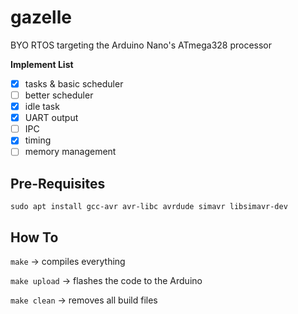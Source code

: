 # gazelle
BYO RTOS targeting the Arduino Nano's ATmega328 processor

**Implement List**
- [x] tasks & basic scheduler
- [ ] better scheduler
- [x] idle task
- [x] UART output
- [ ] IPC
- [x] timing
- [ ] memory management

## Pre-Requisites
`sudo apt install gcc-avr avr-libc avrdude simavr libsimavr-dev`

## How To
`make` → compiles everything

`make upload` → flashes the code to the Arduino

`make clean` → removes all build files